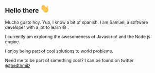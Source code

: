 ## Hello there <img src="https://github.com/Aptcoder/Aptcoder/blob/master/Hello%20there.gif" width="30px" />

<!--
**Aptcoder/Aptcoder** is a ✨ _special_ ✨ repository because its `README.md` (this file) appears on your GitHub profile.

Here are some ideas to get you started:

- 🔭 I’m currently working on ...
- 🌱 I’m currently learning ...
- 👯 I’m looking to collaborate on ...
- 🤔 I’m looking for help with ...
- 💬 Ask me about ...
- 📫 How to reach me: ...
- 😄 Pronouns: ...
- ⚡ Fun fact: ...
-->
 Mucho gusto hoy. Yup, I know a bit of spanish. I am Samuel, a software developer with a lot to learn :sweat_smile: . 
 
 I currently am exploring the awesomeness of Javascript and the Node js engine.
 
 I enjoy being part of cool solutions to world problems.
 
 Need me to be part of something cool? I can be found on twitter [@the4thmilz](https://twitter.com/milzthe4th) 
